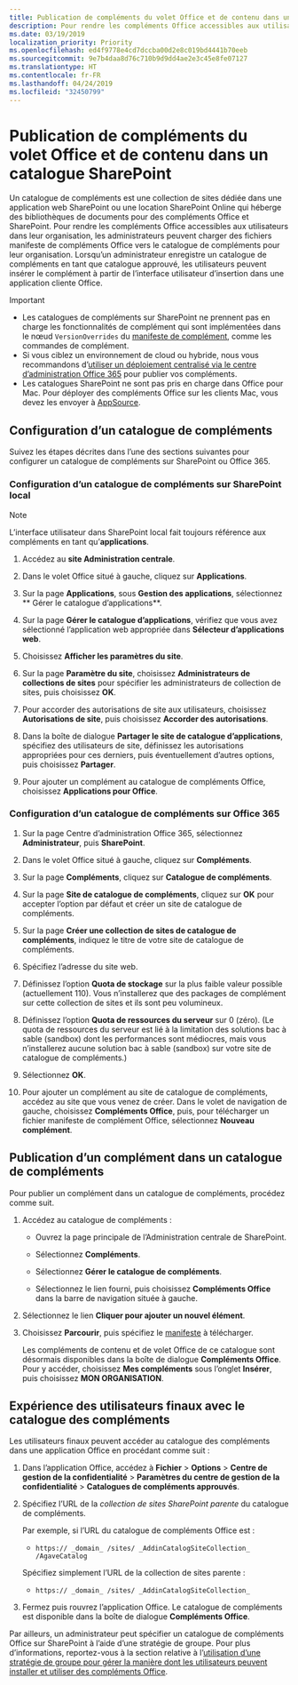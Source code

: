 ```yaml
---
title: Publication de compléments du volet Office et de contenu dans un catalogue SharePoint
description: Pour rendre les compléments Office accessibles aux utilisateurs, les administrateurs peuvent charger des fichiers manifeste de compléments Office vers le catalogue de compléments pour leur organisation.
ms.date: 03/19/2019
localization_priority: Priority
ms.openlocfilehash: ed4f9778e4cd7dccba00d2e8c019bd4441b70eeb
ms.sourcegitcommit: 9e7b4daa8d76c710b9d9dd4ae2e3c45e8fe07127
ms.translationtype: HT
ms.contentlocale: fr-FR
ms.lasthandoff: 04/24/2019
ms.locfileid: "32450799"
---
```

# <a name="publish-task-pane-and-content-add-ins-to-a-sharepoint-catalog"></a>Publication de compléments du volet Office et de contenu dans un catalogue SharePoint

Un catalogue de compléments est une collection de sites dédiée dans une application web SharePoint ou une location SharePoint Online qui héberge des bibliothèques de documents pour des compléments Office et SharePoint. Pour rendre les compléments Office accessibles aux utilisateurs dans leur organisation, les administrateurs peuvent charger des fichiers manifeste de compléments Office vers le catalogue de compléments pour leur organisation. Lorsqu’un administrateur enregistre un catalogue de compléments en tant que catalogue approuvé, les utilisateurs peuvent insérer le complément à partir de l’interface utilisateur d’insertion dans une application cliente Office.

> [!IMPORTANT]
> - Les catalogues de compléments sur SharePoint ne prennent pas en charge les fonctionnalités de complément qui sont implémentées dans le nœud `VersionOverrides` du [manifeste de complément](../develop/add-in-manifests.md), comme les commandes de complément.
> - Si vous ciblez un environnement de cloud ou hybride, nous vous recommandons d’[utiliser un déploiement centralisé via le centre d’administration Office 365](../publish/centralized-deployment.md) pour publier vos compléments.
> - Les catalogues SharePoint ne sont pas pris en charge dans Office pour Mac. Pour déployer des compléments Office sur les clients Mac, vous devez les envoyer à [AppSource](/office/dev/store/submit-to-the-office-store).   

## <a name="set-up-an-add-in-catalog"></a>Configuration d’un catalogue de compléments

Suivez les étapes décrites dans l’une des sections suivantes pour configurer un catalogue de compléments sur SharePoint ou Office 365.

### <a name="to-set-up-an-add-in-catalog-for-on-premises-sharepoint"></a>Configuration d’un catalogue de compléments sur SharePoint local

> [!NOTE]
> L’interface utilisateur dans SharePoint local fait toujours référence aux compléments en tant qu’**applications**.

1. Accédez au **site Administration centrale**.

2. Dans le volet Office situé à gauche, cliquez sur **Applications**.

3. Sur la page **Applications**, sous **Gestion des applications**, sélectionnez **	Gérer le catalogue d’applications**.

4. Sur la page **Gérer le catalogue d’applications**, vérifiez que vous avez sélectionné l’application web appropriée dans **Sélecteur d’applications web**.

5. Choisissez  **Afficher les paramètres du site**.

6. Sur la page  **Paramètre du site**, choisissez  **Administrateurs de collections de sites** pour spécifier les administrateurs de collection de sites, puis choisissez **OK**.

7. Pour accorder des autorisations de site aux utilisateurs, choisissez  **Autorisations de site**, puis choisissez  **Accorder des autorisations**.

8. Dans la boîte de dialogue  **Partager le site de catalogue d’applications**, spécifiez des utilisateurs de site, définissez les autorisations appropriées pour ces derniers, puis éventuellement d’autres options, puis choisissez  **Partager**.

9. Pour ajouter un complément au catalogue de compléments Office, choisissez **Applications pour Office**.

### <a name="to-set-up-an-add-in-catalog-on-office-365"></a>Configuration d’un catalogue de compléments sur Office 365

1. Sur la page Centre d’administration Office 365, sélectionnez **Administrateur**, puis **SharePoint**.

2. Dans le volet Office situé à gauche, cliquez sur  **Compléments**.

3. Sur la page  **Compléments**, cliquez sur  **Catalogue de compléments**.

4. Sur la page  **Site de catalogue de compléments**, cliquez sur  **OK** pour accepter l’option par défaut et créer un site de catalogue de compléments.

5. Sur la page  **Créer une collection de sites de catalogue de compléments**, indiquez le titre de votre site de catalogue de compléments.

6. Spécifiez l’adresse du site web.

7. Définissez l’option  **Quota de stockage** sur la plus faible valeur possible (actuellement 110). Vous n’installerez que des packages de complément sur cette collection de sites et ils sont peu volumineux.

8. Définissez l’option  **Quota de ressources du serveur** sur 0 (zéro). (Le quota de ressources du serveur est lié à la limitation des solutions bac à sable (sandbox) dont les performances sont médiocres, mais vous n’installerez aucune solution bac à sable (sandbox) sur votre site de catalogue de compléments.)

9. Sélectionnez **OK**.

10. Pour ajouter un complément au site de catalogue de compléments, accédez au site que vous venez de créer. Dans le volet de navigation de gauche, choisissez **Compléments Office**, puis, pour télécharger un fichier manifeste de complément Office, sélectionnez **Nouveau complément**.

## <a name="publish-an-add-in-to-an-add-in-catalog"></a>Publication d’un complément dans un catalogue de compléments

Pour publier un complément dans un catalogue de compléments, procédez comme suit.

1. Accédez au catalogue de compléments :

    - Ouvrez la page principale de l’Administration centrale de SharePoint.

    - Sélectionnez **Compléments**.

    - Sélectionnez **Gérer le catalogue de compléments**.

    - Sélectionnez le lien fourni, puis choisissez **Compléments Office** dans la barre de navigation située à gauche.

2. Sélectionnez le lien **Cliquer pour ajouter un nouvel élément**.

3. Choisissez **Parcourir**, puis spécifiez le [manifeste](../develop/add-in-manifests.md) à télécharger.

    Les compléments de contenu et de volet Office de ce catalogue sont désormais disponibles dans la boîte de dialogue **Compléments Office**. Pour y accéder, choisissez **Mes compléments** sous l’onglet **Insérer**, puis choisissez **MON ORGANISATION**.

## <a name="end-user-experience-with-the-add-in-catalog"></a>Expérience des utilisateurs finaux avec le catalogue des compléments

Les utilisateurs finaux peuvent accéder au catalogue des compléments dans une application Office en procédant comme suit :

1. Dans l’application Office, accédez à **Fichier**  >  **Options**  >  **Centre de gestion de la confidentialité**  >  **Paramètres du centre de gestion de la confidentialité**  >  **Catalogues de compléments approuvés**.

2. Spécifiez l’URL de la _collection de sites SharePoint parente_ du catalogue de compléments. 

    Par exemple, si l’URL du catalogue de compléments Office est :

    - `https:// _domain_ /sites/ _AddinCatalogSiteCollection_ /AgaveCatalog`

    Spécifiez simplement l’URL de la collection de sites parente :

    - `https:// _domain_ /sites/ _AddinCatalogSiteCollection_`

3. Fermez puis rouvrez l’application Office. Le catalogue de compléments est disponible dans la boîte de dialogue **Compléments Office**.

Par ailleurs, un administrateur peut spécifier un catalogue de compléments Office sur SharePoint à l’aide d’une stratégie de groupe. Pour plus d’informations, reportez-vous à la section relative à l’[utilisation d’une stratégie de groupe pour gérer la manière dont les utilisateurs peuvent installer et utiliser des compléments Office](/previous-versions/office/office-2013-resource-kit/jj219429(v=office.15)#using-group-policy-to-manage-how-users-can-install-and-use-apps-for-office).
